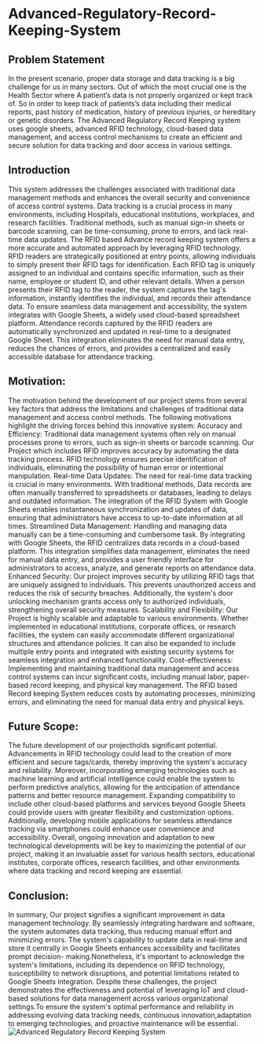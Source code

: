# Advanced-Regulatory-Record-Keeping-System
## Problem Statement
In the present scenario, proper data storage and data tracking is a big challenge for us in many sectors. Out of which the most
crucial one is the Health Sector where A patient’s data is not properly organized or kept track of. So in order to keep track of
patients’s data including their medical reports, past history of medication, history of previous injuries, or hereditary or genetic
disorders. The Advanced Regulatory Record Keeping system uses google sheets, advanced RFID technology, cloud-based data
management, and access control mechanisms to create an efficient and secure solution for data tracking and door access in various
settings.
## Introduction
This system addresses the challenges associated with traditional data management methods and enhances the overall
security and convenience of access control systems. Data tracking is a crucial process in many environments, including Hospitals,
educational institutions, workplaces, and research facilities. Traditional methods, such as manual sign-in sheets or barcode
scanning, can be time-consuming, prone to errors, and lack real-time data updates. The RFID based Advance record keeping
system offers a more accurate and automated approach by leveraging RFID technology. RFID readers are strategically positioned at
entry points, allowing individuals to simply present their RFID tags for identification. Each RFID tag is uniquely assigned to an
individual and contains specific information, such as their name, employee or student ID, and other relevant details. When a person
presents their RFID tag to the reader, the system captures the tag's information, instantly identifies the individual, and records their
attendance data. To ensure seamless data management and accessibility, the system integrates with Google Sheets, a widely used
cloud-based spreadsheet platform. Attendance records captured by the RFID readers are automatically synchronized and updated in
real-time to a designated Google Sheet. This integration eliminates the need for manual data entry, reduces the chances of errors,
and provides a centralized and easily accessible database for attendance tracking.
## Motivation:
The motivation behind the development of our project stems from several key factors that address the limitations and challenges
of traditional data management and access control methods. The following motivations highlight the driving forces behind this
innovative system:
Accuracy and Efficiency: Traditional data management systems often rely on manual processes prone to errors, such as sign-in
sheets or barcode scanning. Our Project which includes RFID improves accuracy by automating the data tracking process. RFID
technology ensures precise identification of individuals, eliminating the possibility of human error or intentional manipulation.
Real-time Data Updates: The need for real-time data tracking is crucial in many environments. With traditional methods, Data
records are often manually transferred to spreadsheets or databases, leading to delays and outdated information. The integration of
the RFID System with Google Sheets enables instantaneous synchronization and updates of data, ensuring that administrators have
access to up-to-date information at all times.
Streamlined Data Management: Handling and managing data manually can be a time-consuming and cumbersome task. By
integrating with Google Sheets, the RFID centralizes data records in a cloud-based platform. This integration simplifies data
management, eliminates the need for manual data entry, and provides a user friendly interface for administrators to access, analyze,
and generate reports on attendance data.
Enhanced Security: Our project improves security by utilizing RFID tags that are uniquely assigned to individuals. This
prevents unauthorized access and reduces the risk of security breaches. Additionally, the system's door unlocking mechanism grants
access only to authorized individuals, strengthening overall security measures.
Scalability and Flexibility: Our Project is highly scalable and adaptable to various environments. Whether implemented in
educational institutions, corporate offices, or research facilities, the system can easily accommodate different organizational
structures and attendance policies. It can also be expanded to include multiple entry points and integrated with existing security
systems for seamless integration and enhanced functionality.
Cost-effectiveness: Implementing and maintaining traditional data management and access control systems can incur significant
costs, including manual labor, paper-based record keeping, and physical key management. The RFID based Record keeping System
reduces costs by automating processes, minimizing errors, and eliminating the need for manual data entry and physical keys.
## Future Scope:
The future development of our projectholds significant potential. Advancements in RFID technology could lead to the creation
of more efficient and secure tags/cards, thereby improving the system's accuracy and reliability. Moreover, incorporating emerging
technologies such as machine learning and artificial intelligence could enable the system to perform predictive analytics, allowing
for the anticipation of attendance patterns and better resource management. Expanding compatibility to include other cloud-based
platforms and services beyond Google Sheets could provide users with greater flexibility and customization options. Additionally,
developing mobile applications for seamless attendance tracking via smartphones could enhance user convenience and
accessibility. Overall, ongoing innovation and adaptation to new technological developments will be key to maximizing the
potential of our project, making it an invaluable asset for various health sectors, educational institutes, corporate offices, research
facilities, and other environments where data tracking and record keeping are essential.
## Conclusion:
In summary, Our project signifies a significant improvement in data management technology. By seamlessly integrating
hardware and software, the system automates data tracking, thus reducing manual effort and minimizing errors. The system's
capability to update data in real-time and store it centrally in Google Sheets enhances accessibility and facilitates prompt decision-
making.Nonetheless, it's important to acknowledge the system's limitations, including its dependence on RFID technology,
susceptibility to network disruptions, and potential limitations related to Google Sheets integration. Despite these challenges, the
project demonstrates the effectiveness and potential of leveraging IoT and cloud-based solutions for data management across
various organizational settings.To ensure the system's optimal performance and reliability in addressing evolving data tracking needs, continuous innovation,adaptation to emerging technologies, and proactive maintenance will be essential.
![Advanced Regulatory Record Keeping System](https://github.com/user-attachments/assets/0d04a5dc-21c7-49c4-bb17-8aa3557acde9)
